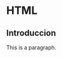 <!DOCTYPE html>
<html>
<body>
<h1>HTML</h1>
<h2>Introduccion</h2> 
<p>This is a paragraph.</p>
</body>
</html>

